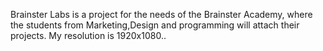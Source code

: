 Brainster Labs is a project for the needs of the Brainster Academy, where the students from Marketing,Design and programming will attach their projects.
My resolution is 1920x1080..